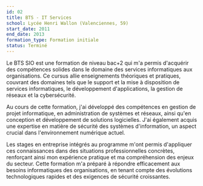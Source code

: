 ```yaml
---
id: 02
title: BTS - IT Services
school: Lycée Henri Wallon (Valenciennes, 59)
start_date: 2011
end_date: 2013
formation_type: Formation initiale
status: Terminé
---
```


Le BTS SIO est une formation de niveau bac+2 qui m'a permis d'acquérir des compétences solides dans le domaine des services informatiques aux organisations. Ce cursus allie enseignements théoriques et pratiques, couvrant des domaines tels que le support et la mise à disposition de services informatiques, le développement d'applications, la gestion de réseaux et la cybersécurité.

Au cours de cette formation, j'ai développé des compétences en gestion de projet informatique, en administration de systèmes et réseaux, ainsi qu'en conception et développement de solutions logicielles. J'ai également acquis une expertise en matière de sécurité des systèmes d'information, un aspect crucial dans l'environnement numérique actuel.

Les stages en entreprise intégrés au programme m'ont permis d'appliquer ces connaissances dans des situations professionnelles concrètes, renforçant ainsi mon expérience pratique et ma compréhension des enjeux du secteur. Cette formation m'a préparé à répondre efficacement aux besoins informatiques des organisations, en tenant compte des évolutions technologiques rapides et des exigences de sécurité croissantes.

